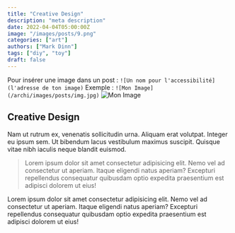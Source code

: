 ```yaml
---
title: "Creative Design"
description: "meta description"
date: 2022-04-04T05:00:00Z
image: "/images/posts/9.png"
categories: ["art"]
authors: ["Mark Dinn"]
tags: ["diy", "toy"]
draft: false
---
```



Pour insérer une image dans un post :
`![Un nom pour l'accessibilité](l'adresse de ton image)`
Exemple :
`![Mon Image](/archi/images/posts/img.jpg)`
![Mon Image](/archi/images/posts/img.jpg)


## Creative Design

Nam ut rutrum ex, venenatis sollicitudin urna. Aliquam erat volutpat. Integer eu ipsum sem. Ut bibendum lacus vestibulum maximus suscipit. Quisque vitae nibh iaculis neque blandit euismod.

> Lorem ipsum dolor sit amet consectetur adipisicing elit. Nemo vel ad consectetur ut aperiam. Itaque eligendi natus aperiam? Excepturi repellendus consequatur quibusdam optio expedita praesentium est adipisci dolorem ut eius!

Lorem ipsum dolor sit amet consectetur adipisicing elit. Nemo vel ad consectetur ut aperiam. Itaque eligendi natus aperiam? Excepturi repellendus consequatur quibusdam optio expedita praesentium est adipisci dolorem ut eius!
